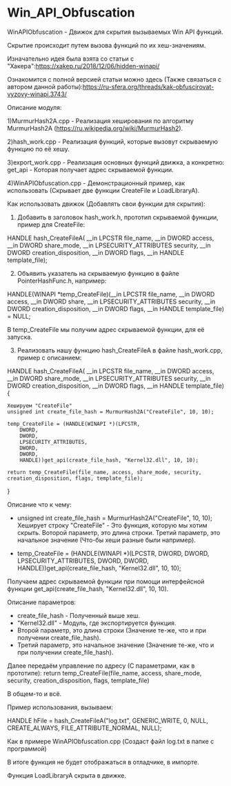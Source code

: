 # Win_API_Obfuscation
WinAPIObfuscation - Движок для скрытия вызываемых Win API функций.

Скрытие происходит путем вызова функций по их хеш-значениям.

Изначательно идея была взята со статьи с "Хакера":https://xakep.ru/2018/12/06/hidden-winapi/

Ознакомится с полной версией статьи можно здесь (Также связаться с автором данной работы):https://ru-sfera.org/threads/kak-obfuscirovat-vyzovy-winapi.3743/

Описание модуля:

1)MurmurHash2A.cpp - Реализация хеширования по алгоритму MurmurHash2A (https://ru.wikipedia.org/wiki/MurmurHash2).

2)hash_work.cpp - Реализация функций, которые вызовут скрываемую функцию по её хешу.

3)export_work.cpp - Реализация основных функций движка, а конкретно:
get_api - Которая получает адрес скрываемой функции.

4)WinAPIObfuscation.cpp - Демонстрационный пример, как использовать (Скрывает две функции CreateFile и LoadLibraryA).

Как использовать движок (Добавлять свои функции для скрытия):

1. Добавить в заголовок hash_work.h, прототип скрываемой функции, пример для CreateFile:

HANDLE hash_CreateFileA(
	__in    LPCSTR      file_name,
	__in    DWORD     access,
	__in    DWORD     share_mode,
	__in    LPSECURITY_ATTRIBUTES security,
	__in    DWORD     creation_disposition,
	__in    DWORD     flags,
	__in HANDLE    template_file); 

2. Объявить указатель на скрываемую функцию в файле PointerHashFunc.h, например:

HANDLE(WINAPI *temp_CreateFile)(__in LPCSTR file_name,
	__in DWORD access,
	__in DWORD share,
	__in LPSECURITY_ATTRIBUTES security,
	__in DWORD creation_disposition,
	__in DWORD flags,
	__in HANDLE template_file) = NULL; 

В temp_CreateFile мы получим адрес скрываемой функции, для её запуска.

3. Реализовать нашу функцию hash_CreateFileA в файле hash_work.cpp, пример с описанием:

HANDLE hash_CreateFileA(
	__in    LPCSTR      file_name,
	__in    DWORD     access,
	__in    DWORD     share_mode,
	__in    LPSECURITY_ATTRIBUTES security,
	__in    DWORD     creation_disposition,
	__in    DWORD     flags,
	__in HANDLE    template_file) {

	Хешируем "CreateFile" 
	unsigned int create_file_hash = MurmurHash2A("CreateFile", 10, 10);

	temp_CreateFile = (HANDLE(WINAPI *)(LPCSTR,
		DWORD,
		DWORD,
		LPSECURITY_ATTRIBUTES,
		DWORD,
		DWORD,
		HANDLE))get_api(create_file_hash, "Kernel32.dll", 10, 10);

	return temp_CreateFile(file_name, access, share_mode, security, creation_disposition, flags, template_file);
}

Описание что к чему:

- unsigned int create_file_hash = MurmurHash2A("CreateFile", 10, 10);
Хеширует строку "CreateFile" - Это функция, которую мы хотим скрыть.
Воторой параметр, это длина строки.
Третий параметр, это начальное значение (Что-бы хеши разные были например).
  
- temp_CreateFile = (HANDLE(WINAPI *)(LPCSTR,
		DWORD,
		DWORD,
		LPSECURITY_ATTRIBUTES,
		DWORD,
		DWORD,
		HANDLE))get_api(create_file_hash, "Kernel32.dll", 10, 10);

Получаем адрес скрываемой функции при помощи интерфейсной функции get_api(create_file_hash, "Kernel32.dll", 10, 10).

Описание параметров:
- create_file_hash - Полученный выше хеш.
- "Kernel32.dll" - Модуль, где экспортируется функция.
- Второй параметр, это длина строки (Значение те-же, что и при получении create_file_hash).
- Третий параметр, это начальное значение (Значение те-же, что и при получении create_file_hash).

Далее передаём управление по адресу (С параметрами, как в прототипе):
return temp_CreateFile(file_name, access, share_mode, security, creation_disposition, flags, template_file)

В общем-то и всё.

Пример использования, вызываем:

HANDLE hFile = hash_CreateFileA("log.txt", GENERIC_WRITE, 0, NULL,
		CREATE_ALWAYS, FILE_ATTRIBUTE_NORMAL, NULL);

Как в примере WinAPIObfuscation.cpp (Создаст файл log.txt в папке с программой)

В итоге функция не будет отображаться в отладчике, в импорте.

Функция LoadLibraryA скрыта в движке.
 
